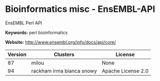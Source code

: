 # Bioinformatics misc - EnsEMBL-API

EnsEMBL Perl API

**Keywords:** perl bioinformatics

**Website:** <http://www.ensembl.org/info/docs/api/core/>

| Version | Clusters | License |
| ------- | -------- | ------- |
| 87 | milou | None |
| 94 | rackham irma bianca snowy | Apache License 2.0 |
